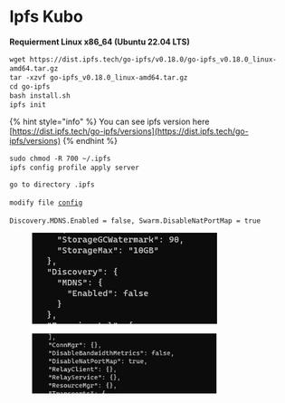 # Ipfs Kubo

**Requierment Linux x86\_64 (Ubuntu 22.04 LTS)**

```
wget https://dist.ipfs.tech/go-ipfs/v0.18.0/go-ipfs_v0.18.0_linux-amd64.tar.gz
tar -xzvf go-ipfs_v0.18.0_linux-amd64.tar.gz
cd go-ipfs
bash install.sh
ipfs init
```

{% hint style="info" %}
You can see ipfs version here [https://dist.ipfs.tech/go-ipfs/versions](https://dist.ipfs.tech/go-ipfs/versions)
{% endhint %}

```
sudo chmod -R 700 ~/.ipfs
ipfs config profile apply server
```

<pre><code>go to directory .ipfs

modify file <a data-footnote-ref href="#user-content-fn-1">config</a>

Discovery.MDNS.Enabled = false, Swarm.DisableNatPortMap = true
</code></pre>

<figure><img src="../../.gitbook/assets/image (1).png" alt=""><figcaption></figcaption></figure>

<figure><img src="../../.gitbook/assets/image (8).png" alt="" width="326"><figcaption></figcaption></figure>

[^1]: 
